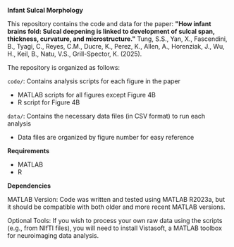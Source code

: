 **Infant Sulcal Morphology**

This repository contains the code and data for the paper: **"How infant brains fold: Sulcal deepening is linked to development of sulcal span, thickness, curvature, and microstructure."** Tung, S.S., Yan, X., Fascendini, B., Tyagi, C., Reyes, C.M., Ducre, K., Perez, K., Allen, A., Horenziak, J., Wu, H., Keil, B., Natu, V.S., Grill-Spector, K. (2025).

The repository is organized as follows:

``code/``: Contains analysis scripts for each figure in the paper
- MATLAB scripts for all figures except Figure 4B
- R script for Figure 4B

``data/``: Contains the necessary data files (in CSV format) to run each analysis
- Data files are organized by figure number for easy reference

**Requirements**
- MATLAB
- R

**Dependencies**

MATLAB Version: Code was written and tested using MATLAB R2023a, but it should be compatible with both older and more recent MATLAB versions.

Optional Tools: If you wish to process your own raw data using the scripts (e.g., from NIfTI files), you will need to install Vistasoft, a MATLAB toolbox for neuroimaging data analysis.
